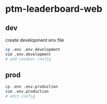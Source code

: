 # ptm-leaderboard-web

## dev

create development env file

```bash
cp .env .env.development
vim .env.development
# add casdoor config
```


## prod

```bash
cp .env .env.production
vim .env.production
# edit cnofig
```


